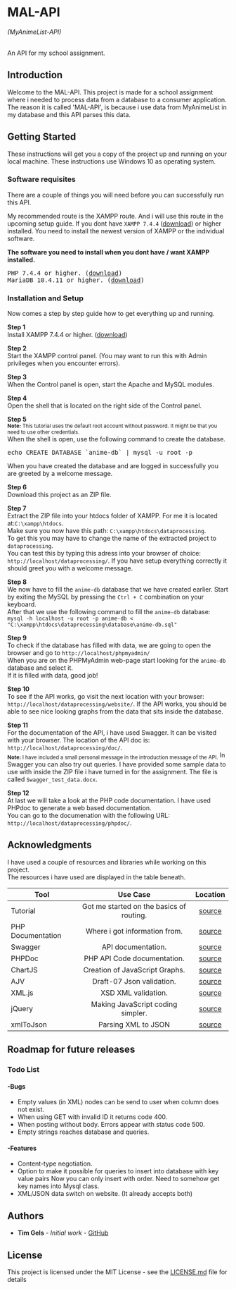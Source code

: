 # MAL-API
<i>(MyAnimeList-API)</i><br><br>

An API for my school assignment.

## Introduction
<p>Welcome to the MAL-API. This project is made for a school assignment where i needed to process data from a database to a consumer application. The reason it is called 'MAL-API', is because i use data from MyAnimeList in my database and this API parses this data.</p>

## Getting Started

These instructions will get you a copy of the project up and running on your local machine. These instructions use Windows 10 as operating system.

### Software requisites
There are a couple of things you will need before you can successfully run this API.

My recommended route is the XAMPP route. And i will use this route in the upcoming setup guide.
If you dont have `XAMPP 7.4.4` (<a href="https://www.apachefriends.org/download.html" title="download" target="_blank">download</a>) or higher installed. You need to install the newest version of XAMPP or the individual software.

<b> The software you need to install when you dont have / want XAMPP installed.</b>
<pre>
PHP 7.4.4 or higher. (<a href="https://www.php.net/downloads.php" title="PHP download" target="_blank">download</a>)
MariaDB 10.4.11 or higher. (<a href="https://downloads.mariadb.org/" title="MariaDB download" target="_blank">download</a>)
</pre>



### Installation and Setup

Now comes a step by step guide how to get everything up and running.

<b>Step 1</b><br>
Install XAMPP 7.4.4 or higher. (<a href="https://www.apachefriends.org/download.html" title="download" target="_blank">download</a>)

<b>Step 2</b><br>
Start the XAMPP control panel. (You may want to run this with Admin privileges when you encounter errors).

<b>Step 3</b><br>
When the Control panel is open, start the Apache and MySQL modules.

<b>Step 4</b><br>
Open the shell that is located on the right side of the Control panel. 

<b>Step 5</b><br>
<sub><b>Note:</b> This tutorial uses the default root account without password. It might be that you need to use other credentials.</sub><br>
When the shell is open, use the following command to create the database. 
<pre>
echo CREATE DATABASE `anime-db` | mysql -u root -p
</pre>

When you have created the database and are logged in successfully you are greeted by a welcome message.

<b>Step 6</b><br>
Download this project as an ZIP file.

<b>Step 7</b><br>
Extract the ZIP file into your htdocs folder of XAMPP. For me it is located at:```C:\xampp\htdocs```.<br>
Make sure you now have this path: ```C:\xampp\htdocs\dataprocessing```.<br>
To get this you may have to change the name of the extracted project to ```dataprocessing```.<br>
You can test this by typing this adress into your browser of choice: ```http://localhost/dataprocessing/```. 
If you have setup everything correctly it should greet you with a welcome message.<br>

<b>Step 8</b><br>
We now have to fill the ```anime-db``` database that we have created earlier. Start by exiting the MySQL by pressing the ```Ctrl + C``` combination on your keyboard.<br>
After that we use the following command to fill the ```anime-db``` database:<br>
```mysql -h localhost -u root -p anime-db < "C:\xampp\htdocs\dataprocessing\database\anime-db.sql"```

<b>Step 9</b><br>
To check if the database has filled with data, we are going to open the browser and go to ```http://localhost/phpmyadmin/```<br>
When you are on the PHPMyAdmin web-page start looking for the ```anime-db``` database and select it.<br>
If it is filled with data, good job!

<b>Step 10</b><br>
To see if the API works, go visit the next location with your browser: ```http://localhost/dataprocessing/website/```. If the API works, you should be able to see nice looking graphs from the data that sits inside the database.

<b>Step 11</b><br>
For the documentation of the API, i have used Swagger. It can be visited with your browser. The location of the API doc is: ```http://localhost/dataprocessing/doc/```.<br>
<sub><b>Note:</b> I have included a small personal message in the introduction message of the API.</sub>
In Swagger you can also try out queries. I have provided some sample data to use with inside the ZIP file i have turned in for the assignment. The file is called ```Swagger_test_data.docx```.

<b>Step 12</b><br>
At last we will take a look at the PHP code documentation. I have used PHPdoc to generate a web based documentation.<br>
You can go to the documenation with the following URL: ```http://localhost/dataprocessing/phpdoc/```.

## Acknowledgments<br>
I have used a couple of resources and libraries while working on this project.<br>
The resources i have used are displayed in the table beneath.
<br>

| Tool          | Use Case      | Location|
| ------------- |:-------------:|:-----:|
| Tutorial      | Got me started on the basics of routing. | <a href="https://medium.com/the-andela-way/how-to-build-a-basic-server-side-routing-system-in-php-e52e613cf241">source</a> |
| PHP Documentation      | Where i got information from.      |  <a href="https://www.php.net/manual/en/">source</a>  |
| Swagger |   API documentation.    | <a href="https://swagger.io/">source</a> |
| PHPDoc |   PHP API Code documentation.    | <a href="https://www.phpdoc.org/">source</a> |
| ChartJS |   Creation of JavaScript Graphs.    | <a href="https://www.chartjs.org/">source</a> |
| AJV |   Draft-07 Json validation.    | <a href="https://github.com/epoberezkin/ajv">source</a> |
| XML.js |   XSD XML validation.    | <a href="https://syssgx.github.io/xml.js/">source</a> |
| jQuery |   Making JavaScript coding simpler.    | <a href="https://jquery.com/">source</a> |
| xmlToJson |   Parsing XML to JSON    | <a href="https://github.com/andrewhouser/xmlToJson">source</a> |

## Roadmap for future releases
### Todo List
#### -Bugs
- Empty values (in XML) nodes can be send to user when column does not exist.
- When using GET with invalid ID it returns code 400.
- When posting without body. Errors appear with status code 500.
- Empty strings reaches database and queries.

#### -Features
- Content-type negotiation.
- Option to make it possible for queries to insert into database with key value pairs Now you can only insert with order. Need to somehow get key names into Mysql class.
- XML/JSON data switch on website. (It already accepts both)

## Authors

* **Tim Gels** - *Initial work* - [GitHub](https://github.com/GrandDynamo/)

## License

This project is licensed under the MIT License - see the [LICENSE.md](LICENSE.md) file for details

